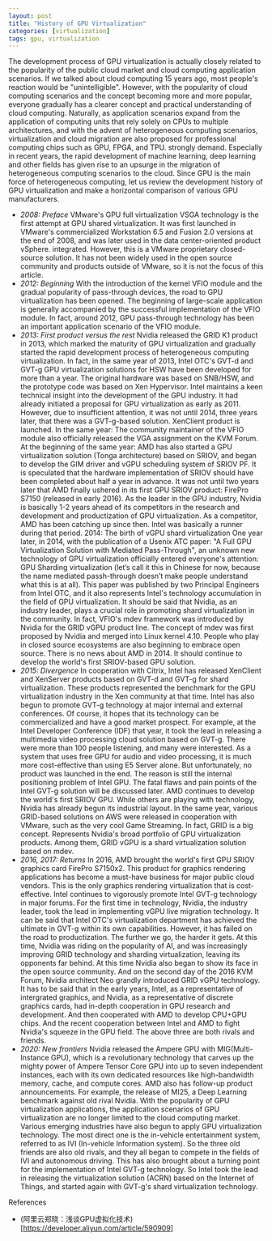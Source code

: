 ```yaml
---
layout: post
title: "History of GPU Virtualization"
categories: [virtualization]
tags: gpu, virtualization
---
```


The development process of GPU virtualization is actually closely related to the popularity of the public cloud market and cloud computing application scenarios. If we talked about cloud computing 15 years ago, most people's reaction would be "unintelligible". However, with the popularity of cloud computing scenarios and the concept becoming more and more popular, everyone gradually has a clearer concept and practical understanding of cloud computing. Naturally, as application scenarios expand from the application of computing units that rely solely on CPUs to multiple architectures, and with the advent of heterogeneous computing scenarios, virtualization and cloud migration are also proposed for professional computing chips such as GPU, FPGA, and TPU. strongly demand. Especially in recent years, the rapid development of machine learning, deep learning and other fields has given rise to an upsurge in the migration of heterogeneous computing scenarios to the cloud.
Since GPU is the main force of heterogeneous computing, let us review the development history of GPU virtualization and make a horizontal comparison of various GPU manufacturers. 

<!--break-->


- *2008: Preface*
VMware's GPU full virtualization VSGA technology is the first attempt at GPU shared virtualization. It was first launched in VMware's commercialized Workstation 6.5 and Fusion 2.0 versions at the end of 2008, and was later used in the data center-oriented product vSphere. integrated. However, this is a VMware proprietary closed-source solution. It has not been widely used in the open source community and products outside of VMware, so it is not the focus of this article.
- *2012: Beginning*
With the introduction of the kernel VFIO module and the gradual popularity of pass-through devices, the road to GPU virtualization has been opened. The beginning of large-scale application is generally accompanied by the successful implementation of the VFIO module. In fact, around 2012, GPU pass-through technology has been an important application scenario of the VFIO module.
- *2013: First product versus the rest*
Nvidia released the GRID K1 product in 2013, which marked the maturity of GPU virtualization and gradually started the rapid development process of heterogeneous computing virtualization.
In fact, in the same year of 2013, Intel OTC's GVT-d and GVT-g GPU virtualization solutions for HSW have been developed for more than a year. The original hardware was based on SNB/HSW, and the prototype code was based on Xen Hypervisor.
Intel maintains a keen technical insight into the development of the GPU industry. It had already initiated a proposal for GPU virtualization as early as 2011. However, due to insufficient attention, it was not until 2014, three years later, that there was a GVT-g-based solution. XenClient product is launched.
In the same year: The community maintainer of the VFIO module also officially released the VGA assignment on the KVM Forum.
At the beginning of the same year: AMD has also started a GPU virtualization solution (Tonga architecture) based on SRIOV, and began to develop the GIM driver and vGPU scheduling system of SRIOV PF. It is speculated that the hardware implementation of SRIOV should have been completed about half a year in advance. It was not until two years later that AMD finally ushered in its first GPU SRIOV product: FirePro S7150 (released in early 2016).
As the leader in the GPU industry, Nvidia is basically 1-2 years ahead of its competitors in the research and development and productization of GPU virtualization. As a competitor, AMD has been catching up since then. Intel was basically a runner during that period.
2014: The birth of vGPU shard virtualization
One year later, in 2014, with the publication of a Usenix ATC paper: "A Full GPU Virtualization Solution with Mediated Pass-Through", an unknown new technology of GPU virtualization officially entered everyone's attention: GPU Sharding virtualization (let’s call it this in Chinese for now, because the name mediated passh-through doesn’t make people understand what this is at all).
This paper was published by two Principal Engineers from Intel OTC, and it also represents Intel's technology accumulation in the field of GPU virtualization.
It should be said that Nvidia, as an industry leader, plays a crucial role in promoting shard virtualization in the community. In fact, VFIO's mdev framework was introduced by Nvidia for the GRID vGPU product line. The concept of mdev was first proposed by Nvidia and merged into Linux kernel 4.10. People who play in closed source ecosystems are also beginning to embrace open source.
There is no news about AMD in 2014. It should continue to develop the world's first SRIOV-based GPU solution.
- *2015: Divergence*
In cooperation with Citrix, Intel has released XenClient and XenServer products based on GVT-d and GVT-g for shard virtualization. These products represented the benchmark for the GPU virtualization industry in the Xen community at that time. 
Intel has also begun to promote GVT-g technology at major internal and external conferences. Of course, it hopes that its technology can be commercialized and have a good market prospect. For example, at the Intel Developer Conference (IDF) that year, it took the lead in releasing a multimedia video processing cloud solution based on GVT-g. There were more than 100 people listening, and many were interested. As a system that uses free GPU for audio and video processing, it is much more cost-effective than using E5 Server alone. But unfortunately, no product was launched in the end. The reason is still the internal positioning problem of Intel GPU. The fatal flaws and pain points of the Intel GVT-g solution will be discussed later.
AMD continues to develop the world's first SRIOV GPU.
While others are playing with technology, Nvidia has already begun its industrial layout. In the same year, various GRID-based solutions on AWS were released in cooperation with VMware, such as the very cool Game Streaming.
In fact, GRID is a big concept. Represents Nvidia's broad portfolio of GPU virtualization products. Among them, GRID vGPU is a shard virtualization solution based on mdev.
- *2016, 2017: Returns*
In 2016, AMD brought the world's first GPU SRIOV graphics card FirePro S7150x2. This product for graphics rendering applications has become a must-have business for major public cloud vendors. This is the only graphics rendering virtualization that is cost-effective.
Intel continues to vigorously promote Intel GVT-g technology in major forums. For the first time in technology, Nvidia, the industry leader, took the lead in implementing vGPU live migration technology. It can be said that Intel OTC's virtualization department has achieved the ultimate in GVT-g within its own capabilities. However, it has failed on the road to productization. The further we go, the harder it gets.
At this time, Nvidia was riding on the popularity of AI, and was increasingly improving GRID technology and sharding virtualization, leaving its opponents far behind. At this time Nvidia also began to show its face in the open source community. And on the second day of the 2016 KVM Forum, Nvidia architect Neo grandly introduced GRID vGPU technology. 
It has to be said that in the early years, Intel, as a representative of intergrated graphics, and Nvidia, as a representative of discrete graphics cards, had in-depth cooperation in GPU research and development. And then cooperated with AMD to develop CPU+GPU chips. And the recent cooperation between Intel and AMD to fight Nvidia's squeeze in the GPU field.
The above three are both rivals and friends.
- *2020: New frontiers*
Nvidia released the Ampere GPU with MIG(Multi-Instance GPU), which is a revolutionary technology that carves up the mighty power of Ampere Tensor Core GPU into up to seven independent instances, each with its own dedicated resources like high-bandwidth memory, cache, and compute cores. 
AMD also has follow-up product announcements. For example, the release of MI25, a Deep Learning benchmark against old rival Nvidia.
With the popularity of GPU virtualization applications, the application scenarios of GPU virtualization are no longer limited to the cloud computing market. Various emerging industries have also begun to apply GPU virtualization technology. The most direct one is the in-vehicle entertainment system, referred to as IVI (In-vehicle Information system). So the three old friends are also old rivals, and they all began to compete in the fields of IVI and autonomous driving. This has also brought about a turning point for the implementation of Intel GVT-g technology. So Intel took the lead in releasing the virtualization solution (ACRN) based on the Internet of Things, and started again with GVT-g's shard virtualization technology.

References
- (阿里云郑晓：浅谈GPU虚拟化技术)[https://developer.aliyun.com/article/590909]
